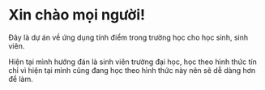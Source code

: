 # Xin chào mọi người!
Đây là dự án về ứng dụng tính điểm trong trường học cho học sinh, sinh viên.

Hiện tại mình hướng đán là sinh viên trường đại học, học theo hình thức tín chỉ vì hiện tại mình cũng đang học theo hình thức này nên sẽ dễ dàng hơn để làm.